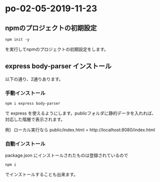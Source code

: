 # po-02-05-2019-11-23

## npmのプロジェクトの初期設定

```
npm init -y
```

を実行してnpmのプロジェクトの初期設定をします。

## express body-parser インストール

以下の通り、2通りあります。

### 手動インストール

```
npm i express body-parser
```

で express を使えるようにします。publicフォルダに静的データを入れれば、対応した階層で表示されます。

例）ローカル実行なら
public/index.html = http://localhost:8080/index.html

### 自動インストール

package.json にインストールされたものは登録されているので

```
npm i
```

でインストールすることも出来ます。